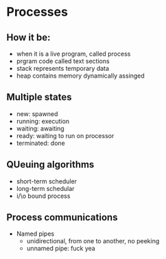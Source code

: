 # Processes
## How it be:
- when it is a live program, called process
- prgram code called text sections
- stack represents temporary data
- heap contains memory dynamically assinged 

## Multiple states
- new: spawned
- running: execution
- waiting: awaiting 
- ready: waiting to run on processor
- terminated: done

## QUeuing algorithms
- short-term scheduler
- long-term schedular
- i/\o bound process


## Process communications
- Named pipes
    - unidirectional, from one to another, no peeking
    - unnamed pipe: fuck yea